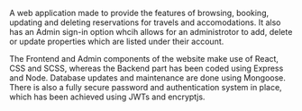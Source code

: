 A web application made to provide the features of browsing, booking, updating and deleting reservations for travels and accomodations. 
It also has an Admin sign-in option whcih allows for an administrotor to add, delete or update properties which are listed under their account. 

The Frontend and Admin components of the website make use of React, CSS and SCSS, whereas the Backend part has been coded using Express and Node. Database updates and maintenance are done using Mongoose.
There is also a fully secure password and authentication system in place, which has been achieved using JWTs and encryptjs.
